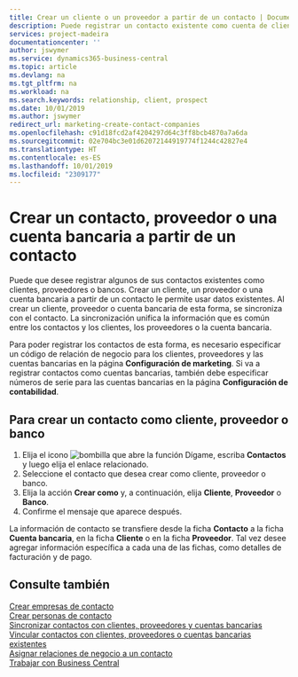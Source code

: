 ```yaml
---
title: Crear un cliente o un proveedor a partir de un contacto | Documentos de Microsoft
description: Puede registrar un contacto existente como cuenta de cliente, proveedor o banco usando datos existentes y especificando una relación de negocio.
services: project-madeira
documentationcenter: ''
author: jswymer
ms.service: dynamics365-business-central
ms.topic: article
ms.devlang: na
ms.tgt_pltfrm: na
ms.workload: na
ms.search.keywords: relationship, client, prospect
ms.date: 10/01/2019
ms.author: jswymer
redirect_url: marketing-create-contact-companies
ms.openlocfilehash: c91d18fcd2af4204297d64c3ff8bcb4870a7a6da
ms.sourcegitcommit: 02e704bc3e01d62072144919774f1244c42827e4
ms.translationtype: HT
ms.contentlocale: es-ES
ms.lasthandoff: 10/01/2019
ms.locfileid: "2309177"
---
```

# <a name="create-a-customer-vendor-or-bank-account-from-a-contact"></a>Crear un contacto, proveedor o una cuenta bancaria a partir de un contacto
Puede que desee registrar algunos de sus contactos existentes como clientes, proveedores o bancos. Crear un cliente, un proveedor o una cuenta bancaria a partir de un contacto le permite usar datos existentes. Al crear un cliente, proveedor o cuenta bancaria de esta forma, se sincroniza con el contacto. La sincronización unifica la información que es común entre los contactos y los clientes, los proveedores o la cuenta bancaria.

Para poder registrar los contactos de esta forma, es necesario especificar un código de relación de negocio para los clientes, proveedores y las cuentas bancarias en la página **Configuración de marketing**. Si va a registrar contactos como cuentas bancarias, también debe especificar números de serie para las cuentas bancarias en la página **Configuración de contabilidad**.

## <a name="to-create-a-contact-as-a-customer-vendor-or-bank-account"></a>Para crear un contacto como cliente, proveedor o banco
1. Elija el icono ![bombilla que abre la función Dígame](media/ui-search/search_small.png "Dígame que desea hacer"), escriba **Contactos** y luego elija el enlace relacionado.
2. Seleccione el contacto que desea crear como cliente, proveedor o banco.
3. Elija la acción **Crear como** y, a continuación, elija **Cliente**, **Proveedor** o **Banco**.
4. Confirme el mensaje que aparece después.

La información de contacto se transfiere desde la ficha **Contacto** a la ficha **Cuenta bancaria**, en la ficha **Cliente** o en la ficha **Proveedor**. Tal vez desee agregar información específica a cada una de las fichas, como detalles de facturación y de pago.

## <a name="see-also"></a>Consulte también
[Crear empresas de contacto](marketing-create-contact-companies.md)  
[Crear personas de contacto](marketing-create-contact-persons.md)  
[Sincronizar contactos con clientes, proveedores y cuentas bancarias](marketing-synchronize-contacts-customers-vendors-bank-accounts.md)  
[Vincular contactos con clientes, proveedores o cuentas bancarias existentes](marketing-how-link-contact.md)  
[Asignar relaciones de negocio a un contacto](marketing-business-relations.md#AssignBusRelContact)  
[Trabajar con Business Central](ui-work-product.md)
